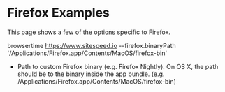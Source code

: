 Firefox Examples
================

This page shows a few of the options specific to Firefox.

browsertime https://www.sitespeed.io --firefox.binaryPath '/Applications/Firefox.app/Contents/MacOS/firefox-bin'

- Path to custom Firefox binary (e.g. Firefox Nightly). On OS X, the path should be to the binary inside the app bundle. (e.g. /Applications/Firefox.app/Contents/MacOS/firefox-bin)
